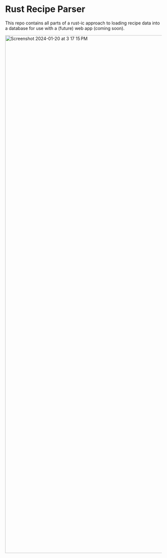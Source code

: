 # Rust Recipe Parser
This repo contains all parts of a rust-ic  approach to loading recipe data into a database for use with a (future) web app (coming soon).

<img width="1663" alt="Screenshot 2024-01-20 at 3 17 15 PM" src="https://github.com/jakeoconnell/rust-recipe-parser/assets/9343981/9d015fed-ad07-4cfc-bd1d-00b1e642fd89">
